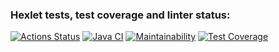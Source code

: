 ### Hexlet tests, test coverage and linter status:
[![Actions Status](https://github.com/SickJoke282/java-project-78/workflows/hexlet-check/badge.svg)](https://github.com/SickJoke282/java-project-78/actions)
[![Java CI](https://github.com/SickJoke282/java-project-78/actions/workflows/main.yml/badge.svg)](https://github.com/SickJoke282/java-project-78/actions/workflows/main.yml)
[![Maintainability](https://api.codeclimate.com/v1/badges/5f51927fb04d989eeedc/maintainability)](https://codeclimate.com/github/SickJoke282/java-project-78/maintainability)
[![Test Coverage](https://api.codeclimate.com/v1/badges/5f51927fb04d989eeedc/test_coverage)](https://codeclimate.com/github/SickJoke282/java-project-78/test_coverage)
